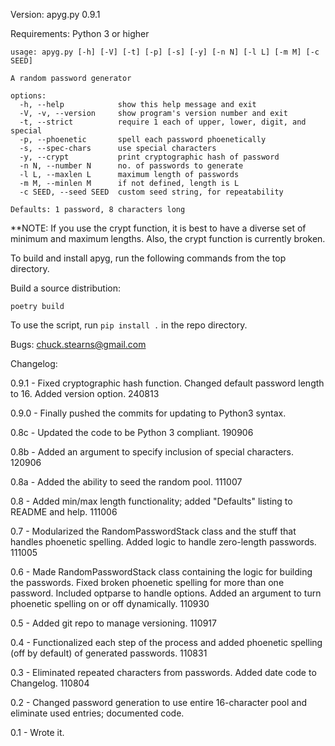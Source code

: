 Version: apyg.py 0.9.1

Requirements: Python 3 or higher

```
usage: apyg.py [-h] [-V] [-t] [-p] [-s] [-y] [-n N] [-l L] [-m M] [-c SEED]

A random password generator

options:
  -h, --help            show this help message and exit
  -V, -v, --version     show program's version number and exit
  -t, --strict          require 1 each of upper, lower, digit, and special
  -p, --phoenetic       spell each password phoenetically
  -s, --spec-chars      use special characters
  -y, --crypt           print cryptographic hash of password
  -n N, --number N      no. of passwords to generate
  -l L, --maxlen L      maximum length of passwords
  -m M, --minlen M      if not defined, length is L
  -c SEED, --seed SEED  custom seed string, for repeatability

Defaults: 1 password, 8 characters long
```

\*\*NOTE: If you use the crypt function, it is best to have a diverse set of
minimum and maximum lengths. Also, the crypt function is currently broken.

To build and install apyg, run the following commands from the top directory.

Build a source distribution:

`poetry build`

To use the script, run `pip install .` in the repo directory.

Bugs: chuck.stearns@gmail.com

Changelog:

0.9.1 - Fixed cryptographic hash function. Changed default password length
to 16. Added version option. 240813

0.9.0 - Finally pushed the commits for updating to Python3 syntax.

0.8c - Updated the code to be Python 3 compliant. 190906

0.8b - Added an argument to specify inclusion of special characters. 120906

0.8a - Added the ability to seed the random pool. 111007

0.8 - Added min/max length functionality; added "Defaults" listing to README
and help. 111006

0.7 - Modularized the RandomPasswordStack class and the stuff that handles
phoenetic spelling. Added logic to handle zero-length passwords. 111005

0.6 - Made RandomPasswordStack class containing the logic for building
the passwords. Fixed broken phoenetic spelling for more than one password.
Included optparse to handle options. Added an argument to turn phoenetic
spelling on or off dynamically. 110930

0.5 - Added git repo to manage versioning. 110917

0.4 - Functionalized each step of the process and added
phoenetic spelling (off by default) of generated passwords. 110831

0.3 - Eliminated repeated characters from passwords. Added
date code to Changelog. 110804

0.2 - Changed password generation to use entire 16-character
pool and eliminate used entries; documented code.

0.1 - Wrote it.
